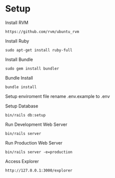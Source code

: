 # Setup

Install RVM
```
https://github.com/rvm/ubuntu_rvm
```

Install Ruby
```
sudo apt-get install ruby-full
```

Install Bundle
```
sudo gem install bundler
```

Bundle Install
```
bundle install
```

Setup enviroment file
rename .env.example to .env



Setup Database
```
bin/rails db:setup
```

Run Development Web Server
```
bin/rails server
```

Run Production Web Server
```
bin/rails server -e=production
```

Access Explorer
```
http://127.0.0.1:3000/explorer
```

